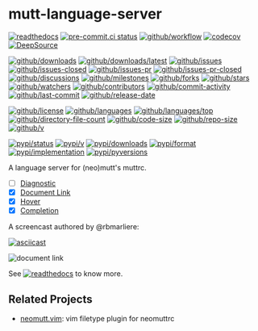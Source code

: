 # mutt-language-server

[![readthedocs](https://shields.io/readthedocs/mutt-language-server)](https://mutt-language-server.readthedocs.io)
[![pre-commit.ci status](https://results.pre-commit.ci/badge/github/neomutt/mutt-language-server/main.svg)](https://results.pre-commit.ci/latest/github/neomutt/mutt-language-server/main)
[![github/workflow](https://github.com/neomutt/mutt-language-server/actions/workflows/main.yml/badge.svg)](https://github.com/neomutt/mutt-language-server/actions)
[![codecov](https://codecov.io/gh/neomutt/mutt-language-server/branch/main/graph/badge.svg)](https://codecov.io/gh/neomutt/mutt-language-server)
[![DeepSource](https://deepsource.io/gh/neomutt/mutt-language-server.svg/?show_trend=true)](https://deepsource.io/gh/neomutt/mutt-language-server)

[![github/downloads](https://shields.io/github/downloads/neomutt/mutt-language-server/total)](https://github.com/neomutt/mutt-language-server/releases)
[![github/downloads/latest](https://shields.io/github/downloads/neomutt/mutt-language-server/latest/total)](https://github.com/neomutt/mutt-language-server/releases/latest)
[![github/issues](https://shields.io/github/issues/neomutt/mutt-language-server)](https://github.com/neomutt/mutt-language-server/issues)
[![github/issues-closed](https://shields.io/github/issues-closed/neomutt/mutt-language-server)](https://github.com/neomutt/mutt-language-server/issues?q=is%3Aissue+is%3Aclosed)
[![github/issues-pr](https://shields.io/github/issues-pr/neomutt/mutt-language-server)](https://github.com/neomutt/mutt-language-server/pulls)
[![github/issues-pr-closed](https://shields.io/github/issues-pr-closed/neomutt/mutt-language-server)](https://github.com/neomutt/mutt-language-server/pulls?q=is%3Apr+is%3Aclosed)
[![github/discussions](https://shields.io/github/discussions/neomutt/mutt-language-server)](https://github.com/neomutt/mutt-language-server/discussions)
[![github/milestones](https://shields.io/github/milestones/all/neomutt/mutt-language-server)](https://github.com/neomutt/mutt-language-server/milestones)
[![github/forks](https://shields.io/github/forks/neomutt/mutt-language-server)](https://github.com/neomutt/mutt-language-server/network/members)
[![github/stars](https://shields.io/github/stars/neomutt/mutt-language-server)](https://github.com/neomutt/mutt-language-server/stargazers)
[![github/watchers](https://shields.io/github/watchers/neomutt/mutt-language-server)](https://github.com/neomutt/mutt-language-server/watchers)
[![github/contributors](https://shields.io/github/contributors/neomutt/mutt-language-server)](https://github.com/neomutt/mutt-language-server/graphs/contributors)
[![github/commit-activity](https://shields.io/github/commit-activity/w/neomutt/mutt-language-server)](https://github.com/neomutt/mutt-language-server/graphs/commit-activity)
[![github/last-commit](https://shields.io/github/last-commit/neomutt/mutt-language-server)](https://github.com/neomutt/mutt-language-server/commits)
[![github/release-date](https://shields.io/github/release-date/neomutt/mutt-language-server)](https://github.com/neomutt/mutt-language-server/releases/latest)

[![github/license](https://shields.io/github/license/neomutt/mutt-language-server)](https://github.com/neomutt/mutt-language-server/blob/main/LICENSE)
[![github/languages](https://shields.io/github/languages/count/neomutt/mutt-language-server)](https://github.com/neomutt/mutt-language-server)
[![github/languages/top](https://shields.io/github/languages/top/neomutt/mutt-language-server)](https://github.com/neomutt/mutt-language-server)
[![github/directory-file-count](https://shields.io/github/directory-file-count/neomutt/mutt-language-server)](https://github.com/neomutt/mutt-language-server)
[![github/code-size](https://shields.io/github/languages/code-size/neomutt/mutt-language-server)](https://github.com/neomutt/mutt-language-server)
[![github/repo-size](https://shields.io/github/repo-size/neomutt/mutt-language-server)](https://github.com/neomutt/mutt-language-server)
[![github/v](https://shields.io/github/v/release/neomutt/mutt-language-server)](https://github.com/neomutt/mutt-language-server)

[![pypi/status](https://shields.io/pypi/status/mutt-language-server)](https://pypi.org/project/mutt-language-server/#description)
[![pypi/v](https://shields.io/pypi/v/mutt-language-server)](https://pypi.org/project/mutt-language-server/#history)
[![pypi/downloads](https://shields.io/pypi/dd/mutt-language-server)](https://pypi.org/project/mutt-language-server/#files)
[![pypi/format](https://shields.io/pypi/format/mutt-language-server)](https://pypi.org/project/mutt-language-server/#files)
[![pypi/implementation](https://shields.io/pypi/implementation/mutt-language-server)](https://pypi.org/project/mutt-language-server/#files)
[![pypi/pyversions](https://shields.io/pypi/pyversions/mutt-language-server)](https://pypi.org/project/mutt-language-server/#files)

A language server for (neo)mutt's muttrc.

- [ ] [Diagnostic](https://microsoft.github.io/language-server-protocol/specifications/specification-current#diagnostic)
- [x] [Document Link](https://microsoft.github.io/language-server-protocol/specifications/specification-current#textDocument_documentLink)
- [x] [Hover](https://microsoft.github.io/language-server-protocol/specifications/specification-current#textDocument_hover)
- [x] [Completion](https://microsoft.github.io/language-server-protocol/specifications/specification-current#textDocument_completion)

A screencast authored by @rbmarliere:

[![asciicast](https://camo.githubusercontent.com/aa2be3ad710e855b3e6b7cd55f5261ac7582f1e69c8947f4619ba4c96f8cc506/68747470733a2f2f61736369696e656d612e6f72672f612f3631303634352e737667)](https://asciinema.org/a/610645)

![document link](https://github.com/neomutt/mutt-language-server/assets/32936898/7db39120-401e-4be7-82c4-827609ab7f26)

See
[![readthedocs](https://shields.io/readthedocs/mutt-language-server)](https://mutt-language-server.readthedocs.io)
to know more.

## Related Projects

- [neomutt.vim](https://github.com/neomutt/neomutt.vim): vim filetype plugin
  for neomuttrc
